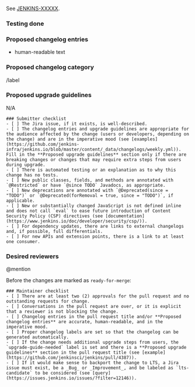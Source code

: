 <!-- Comment:
A great PR typically begins with the line below.
Replace XXXXX with the numeric part of the issue ID you created in Jira.
Note that if you want your changes backported into LTS, you need to create a Jira issue. See https://www.jenkins.io/download/lts/#backporting-process for more information.
-->

See [JENKINS-XXXXX](https://issues.jenkins.io/browse/JENKINS-XXXXX).

<!-- Comment:
If the issue is not fully described in Jira, add more information here (justification, pull request links, etc.).

 * We do not require Jira issues for minor improvements.
 * Bug fixes should have a Jira issue to facilitate the backporting process.
 * Major new features should have a Jira issue.
-->

### Testing done

<!-- Comment:
Provide a clear description of how this change was tested.
At minimum this should include proof that a computer has executed the changed lines.
Ideally this should include an automated test or an explanation as to why this change has no tests.
Note that automated test coverage is less than complete, so a successful PR build does not necessarily imply that a computer has executed the changed lines.
If automated test coverage does not exist for the lines you are changing, you must describe the scenario(s) in which you manually tested the change.
For frontend changes, include screenshots of the relevant page(s) before and after the change.
For refactoring and code cleanup changes, exercise the code before and after the change and verify the behavior remains the same.
-->

### Proposed changelog entries

- human-readable text

<!-- Comment:
The changelog entry should be in the imperative mood; e.g., write "do this"/"return that" rather than "does this"/"returns that".
For examples, see: https://www.jenkins.io/changelog/

Do not include the Jira issue in the changelog entry.
Include the Jira issue in the description of the pull request so that the changelog generator can find it and include it in the generated changelog.

You may add multiple changelog entries if applicable by adding a new entry to the list, e.g.
- First changelog entry
- Second changelog entry
-->

### Proposed changelog category

/label <update-this-with-category>

<!--
The changelog entry needs to have a category which is selected based on the label.
If there's no changelog then the label should be `skip-changelog`.

The available categories are:
* bug - Minor bug. Will be listed after features
* developer - Changes which impact plugin developers
* dependencies - Pull requests that update a dependency
* internal - Internal only change, not user facing
* localization - Updates localization files
* major-bug - Major bug. Will be highlighted on the top of the changelog
* major-rfe - Major enhancement. Will be highlighted on the top
* rfe - Minor enhancement
* regression-fix - Fixes a regression in one of the previous Jenkins releases
* removed - Removes a feature or a public API
* skip-changelog - Should not be shown in the changelog

Non-changelog categories:
* web-ui - Changes in the web UI

Non-changelog categories require a changelog category but should be used if applicable,
comma separate to provide multiple categories in the label command.
-->

### Proposed upgrade guidelines

N/A

<!-- Comment:
Leave the proposed upgrade guidelines in the pull request with the "N/A" value if no upgrade guidelines are needed.
The changelog generator relies on the presence of the upgrade guidelines section as part of its data extraction process.
-->

```[tasklist]
### Submitter checklist
- [ ] The Jira issue, if it exists, is well-described.
- [ ] The changelog entries and upgrade guidelines are appropriate for the audience affected by the change (users or developers, depending on the change) and are in the imperative mood (see [examples](https://github.com/jenkins-infra/jenkins.io/blob/master/content/_data/changelogs/weekly.yml)). Fill in the **Proposed upgrade guidelines** section only if there are breaking changes or changes that may require extra steps from users during upgrade.
- [ ] There is automated testing or an explanation as to why this change has no tests.
- [ ] New public classes, fields, and methods are annotated with `@Restricted` or have `@since TODO` Javadocs, as appropriate.
- [ ] New deprecations are annotated with `@Deprecated(since = "TODO")` or `@Deprecated(forRemoval = true, since = "TODO")`, if applicable.
- [ ] New or substantially changed JavaScript is not defined inline and does not call `eval` to ease future introduction of Content Security Policy (CSP) directives (see [documentation](https://www.jenkins.io/doc/developer/security/csp/)).
- [ ] For dependency updates, there are links to external changelogs and, if possible, full differentials.
- [ ] For new APIs and extension points, there is a link to at least one consumer.
```

### Desired reviewers

@mention

<!-- Comment:
If you need an accelerated review process by the community (e.g., for critical bugs), mention @jenkinsci/core-pr-reviewers.
-->

Before the changes are marked as `ready-for-merge`:

```[tasklist]
### Maintainer checklist
- [ ] There are at least two (2) approvals for the pull request and no outstanding requests for change.
- [ ] Conversations in the pull request are over, or it is explicit that a reviewer is not blocking the change.
- [ ] Changelog entries in the pull request title and/or **Proposed changelog entries** are accurate, human-readable, and in the imperative mood.
- [ ] Proper changelog labels are set so that the changelog can be generated automatically.
- [ ] If the change needs additional upgrade steps from users, the `upgrade-guide-needed` label is set and there is a **Proposed upgrade guidelines** section in the pull request title (see [example](https://github.com/jenkinsci/jenkins/pull/4387)).
- [ ] If it would make sense to backport the change to LTS, a Jira issue must exist, be a _Bug_ or _Improvement_, and be labeled as `lts-candidate` to be considered (see [query](https://issues.jenkins.io/issues/?filter=12146)).
```
